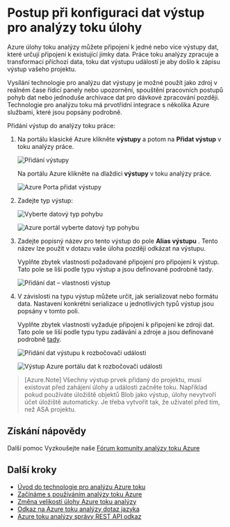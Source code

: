<properties 
    pageTitle="Postup při konfiguraci dat výstup pro analýzy toku úlohy | Microsoft Azure" 
    description="Konfigurace výstupy pro analýzy toku úlohy | Přehled výukových segmentu cesty."
    keywords="výstup, data přesun dat"
    documentationCenter=""
    services="stream-analytics"
    authors="jeffstokes72" 
    manager="jhubbard" 
    editor="cgronlun"/>

<tags 
    ms.service="stream-analytics" 
    ms.devlang="na" 
    ms.topic="article" 
    ms.tgt_pltfrm="na" 
    ms.workload="data-services" 
    ms.date="09/26/2016" 
    ms.author="jeffstok"/> 

# <a name="how-to-configure-data-outputs-for-stream-analytics-jobs"></a>Postup při konfiguraci dat výstup pro analýzy toku úlohy

Azure úlohy toku analýzy můžete připojení k jedné nebo více výstupy dat, které určují připojení k existující jímky data. Práce toku analýzy zpracuje a transformací příchozí data, toku dat výstupu událostí je aby došlo k zápisu výstup vašeho projektu.

Vysílání technologie pro analýzu dat výstupy je možné použít jako zdroj v reálném čase řídicí panely nebo upozornění, spouštění pracovních postupů pohyb dat nebo jednoduše archivace dat pro dávkové zpracování později. Technologie pro analýzu toku má prvotřídní integrace s několika Azure službami, které jsou popsány podrobně.

Přidání výstup do analýzy toku práce:

1. Na portálu klasické Azure klikněte **výstupy** a potom na **Přidat výstup** v toku analýzy práce.

    ![Přidání výstupy](./media/stream-analytics-add-outputs/1-stream-analytics-add-outputs.png)  

    Na portálu Azure klikněte na dlaždici **výstupy** v toku analýzy práce.

    ![Azure Porta přidat výstupy](./media/stream-analytics-add-outputs/5-stream-analytics-add-outputs.png)

2. Zadejte typ výstup:

    ![Vyberte datový typ pohybu](./media/stream-analytics-add-outputs/2-stream-analytics-add-outputs.png)  

    ![Azure portál vyberte datový typ pohybu](./media/stream-analytics-add-outputs/6-stream-analytics-add-outputs.png)

3. Zadejte popisný název pro tento výstup do pole **Alias výstupu** . Tento název lze použít v dotazu vaše úloha později odkázat na výstupu.  
    
    Vyplňte zbytek vlastnosti požadované připojení pro připojení k výstup.  Tato pole se liší podle typu výstup a jsou definované podrobně tady.  

    ![Přidání dat – vlastnosti výstup](./media/stream-analytics-add-outputs/3-stream-analytics-add-outputs.png)  

4. V závislosti na typu výstup můžete určit, jak serializovat nebo formátu data. Nastavení konkrétní serializace u jednotlivých typů výstup jsou popsány v tomto poli.

    Vyplňte zbytek vlastnosti vyžaduje připojení k připojení ke zdroji dat. Tato pole se liší podle typu typu zadávání a zdroje a jsou definované podrobně [tady](stream-analytics-create-a-job.md).  

    ![Přidání dat výstupu k rozbočovači události](./media/stream-analytics-add-outputs/4-stream-analytics-add-outputs.png)  

    ![Výstup Azure portálu dat k rozbočovači události](./media/stream-analytics-add-outputs/7-stream-analytics-add-outputs.png)  

> [Azure.Note] Všechny výstup prvek přidaný do projektu, musí existovat před zahájení úlohy a události začněte toku. Například pokud používáte úložiště objektů Blob jako výstup, úlohy nevytvoří účet úložiště automaticky. Je třeba vytvořit tak, že uživatel před tím, než ASA projektu.

## <a name="get-help"></a>Získání nápovědy
Další pomoc Vyzkoušejte naše [Fórum komunity analýzy toku Azure](https://social.msdn.microsoft.com/Forums/en-US/home?forum=AzureStreamAnalytics)

## <a name="next-steps"></a>Další kroky

- [Úvod do technologie pro analýzu Azure toku](stream-analytics-introduction.md)
- [Začínáme s používáním analýzy toku Azure](stream-analytics-get-started.md)
- [Změna velikosti úlohy Azure toku analýzy](stream-analytics-scale-jobs.md)
- [Odkaz na Azure toku analýzy dotaz jazyka](https://msdn.microsoft.com/library/azure/dn834998.aspx)
- [Azure toku analýzy správy REST API odkaz](https://msdn.microsoft.com/library/azure/dn835031.aspx)
